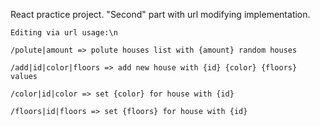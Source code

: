 React practice project. "Second" part with url modifying implementation.

    Editing via url usage:\n

    /polute|amount => polute houses list with {amount} random houses

    /add|id|color|floors => add new house with {id} {color} {floors} values

    /color|id|color => set {color} for house with {id}

    /floors|id|floors => set {floors} for house with {id}
